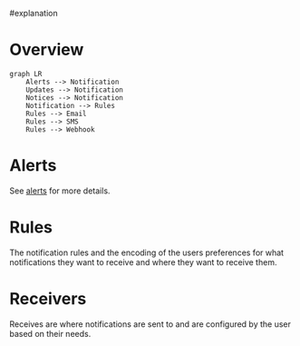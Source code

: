 #explanation 
# Overview

```mermaid
graph LR
	Alerts --> Notification
	Updates --> Notification
	Notices --> Notification
	Notification --> Rules
	Rules --> Email
	Rules --> SMS
	Rules --> Webhook
```


# Alerts

See [alerts](Design/Cloud/Telemetry/Alerting.md) for more details.

# Rules

The notification rules and the encoding of the users preferences for what notifications they want to receive and where they want to receive them.

# Receivers

Receives are where notifications are sent to and are configured by the user based on their needs.

